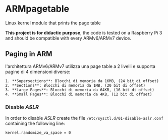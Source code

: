 # ARMpagetable
Linux kernel module that prints the page table

**This project is for didactic purpose**, the code is tested on a Raspberry Pi 3 and should be compatible with every ARMv6/ARMv7 device.

## Paging in ARM
l'architettura ARMv6/ARMv7 utilizza una page table a 2 livelli e supporta pagine di 4 dimensioni diverse:

    1. **Supersections**: Blocchi di memoria da 16MB, (24 bit di offset)
    2. **Sections**: Blocchi di memoria da 1MB, (20 bit di offset)
    3. **Large Pages**: Blocchi di memoria da 64KB, (16 bit di offset)
    4. **Small Pages**: Blocchi di memoria da 4KB, (12 bit di offset)



### Disable _ASLR_
In order to disable _ASLR_ create the file `/etc/sysctl.d/01-disable-aslr.conf` containing the following line: 
```
kernel.randomize_va_space = 0
```
